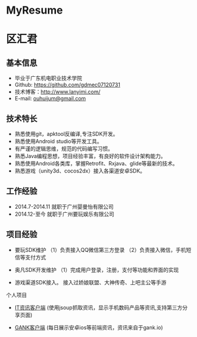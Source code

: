 # MyResume
# 区汇君 #


## 基本信息 ##
- 毕业于广东机电职业技术学院
- Github: https://github.com/gdmec07120731
- 技术博客：http://www.lanyimi.com/
- E-mail: ouhuijum@gmail.com


## 技术特长 ##
- 熟悉使用git，apktool反编译,专注SDK开发。
- 熟悉使用Android studio等开发工具。
- 有严谨的逻辑思维，规范的代码编写习惯。
- 熟悉Java编程思想，项目经验丰富，有良好的软件设计架构能力。
- 熟悉使用Android各类库，掌握Retrofit、Rxjava、glide等最新的技术。
- 熟悉游戏（unity3d、cocos2dx）接入各渠道安卓SDK。


## 工作经验 ##
- 2014.7-2014.11 就职于广州婴曼怡有限公司
- 2014.12-至今    就职于广州要玩娱乐有限公司

## 项目经验 ##
- 要玩SDK维护
  （1）负责接入QQ微信第三方登录
  （2）负责接入微信，手机短信等支付方式
   
- 奥凡SDK开发维护
  （1）完成用户登录，注册，支付等功能和界面的实现

- 游戏渠道SDK接入。
  接入过娇娘联盟、大神传奇、上吧主公等手游

个人项目
- [IT资讯客户端](https://github.com/gdmec07120731/ITinformation)
(使用jsoup抓取资讯，显示手机数码产品等资讯,支持第三方分享页面)

- [GANK客户端](https://github.com/gdmec07120731/Gank)
(每日展示安卓ios等前端资讯，资讯来自于gank.io)




 
